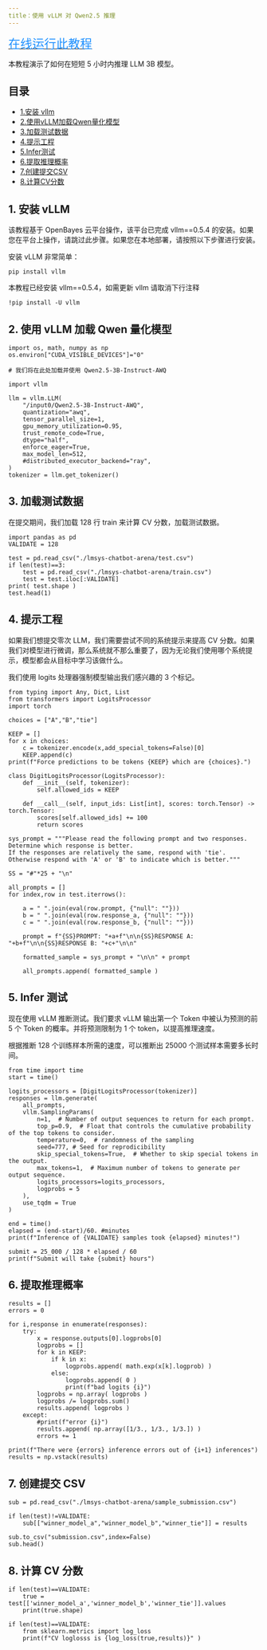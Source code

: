 ```yaml
---
title：使用 vLLM 对 Qwen2.5 推理
---
```


[<font face="黑体" color=DodgerBlue size=5>在线运行此教程</font>](https://openbayes.com/console/hyperai-tutorials/containers/wmGLO8o5IiV)

本教程演示了如何在短短 5 小时内推理 LLM 3B 模型。

## 目录
- [1.安装 vllm](#1.安装vllm)
- [2.使用vLLM加载Qwen量化模型](#2.使用vLLM加载Qwen量化模型)
- [3.加载测试数据](#3.加载测试数据)
- [4.提示工程](#4.提示工程)
- [5.Infer测试](#5.Infer测试)
- [6.提取推理概率](#6.提取推理概率)
- [7.创建提交CSV](#7.创建提交CSV)
- [8.计算CV分数](#8.计算CV分数)

## 1. 安装 vLLM

该教程基于 OpenBayes 云平台操作，该平台已完成 vllm==0.5.4 的安装。如果您在平台上操作，请跳过此步骤。如果您在本地部署，请按照以下步骤进行安装。

安装 vLLM 非常简单：

```
pip install vllm
```

本教程已经安装 vllm==0.5.4，如需更新 vllm 请取消下行注释

```
!pip install -U vllm
```

## 2. 使用 vLLM 加载 Qwen 量化模型
```
import os, math, numpy as np
os.environ["CUDA_VISIBLE_DEVICES"]="0"
```

```
# 我们将在此处加载并使用 Qwen2.5-3B-Instruct-AWQ

import vllm

llm = vllm.LLM(
    "/input0/Qwen2.5-3B-Instruct-AWQ",
    quantization="awq",
    tensor_parallel_size=1, 
    gpu_memory_utilization=0.95, 
    trust_remote_code=True,
    dtype="half", 
    enforce_eager=True,
    max_model_len=512,
    #distributed_executor_backend="ray",
)
tokenizer = llm.get_tokenizer()
```

## 3. 加载测试数据

在提交期间，我们加载 128 行 train 来计算 CV 分数，加载测试数据。

```
import pandas as pd
VALIDATE = 128

test = pd.read_csv("./lmsys-chatbot-arena/test.csv") 
if len(test)==3:
    test = pd.read_csv("./lmsys-chatbot-arena/train.csv")
    test = test.iloc[:VALIDATE]
print( test.shape )
test.head(1)
```

## 4. 提示工程
如果我们想提交零次 LLM，我们需要尝试不同的系统提示来提高 CV 分数。如果我们对模型进行微调，那么系统就不那么重要了，因为无论我们使用哪个系统提示，模型都会从目标中学习该做什么。

我们使用 logits 处理器强制模型输出我们感兴趣的 3 个标记。

```
from typing import Any, Dict, List
from transformers import LogitsProcessor
import torch

choices = ["A","B","tie"]

KEEP = []
for x in choices:
    c = tokenizer.encode(x,add_special_tokens=False)[0]
    KEEP.append(c)
print(f"Force predictions to be tokens {KEEP} which are {choices}.")

class DigitLogitsProcessor(LogitsProcessor):
    def __init__(self, tokenizer):
        self.allowed_ids = KEEP
        
    def __call__(self, input_ids: List[int], scores: torch.Tensor) -> torch.Tensor:
        scores[self.allowed_ids] += 100
        return scores
```

```
sys_prompt = """Please read the following prompt and two responses. Determine which response is better.
If the responses are relatively the same, respond with 'tie'. Otherwise respond with 'A' or 'B' to indicate which is better."""
```

```
SS = "#"*25 + "\n"
```

```
all_prompts = []
for index,row in test.iterrows():
    
    a = " ".join(eval(row.prompt, {"null": ""}))
    b = " ".join(eval(row.response_a, {"null": ""}))
    c = " ".join(eval(row.response_b, {"null": ""}))
    
    prompt = f"{SS}PROMPT: "+a+f"\n\n{SS}RESPONSE A: "+b+f"\n\n{SS}RESPONSE B: "+c+"\n\n"
    
    formatted_sample = sys_prompt + "\n\n" + prompt
    
    all_prompts.append( formatted_sample )
```

## 5. Infer 测试
现在使用 vLLM 推断测试。我们要求 vLLM 输出第一个 Token 中被认为预测的前 5 个 Token 的概率。并将预测限制为 1 个 token，以提高推理速度。

根据推断 128 个训练样本所需的速度，可以推断出 25000 个测试样本需要多长时间。

```
from time import time
start = time()

logits_processors = [DigitLogitsProcessor(tokenizer)]
responses = llm.generate(
    all_prompts,
    vllm.SamplingParams(
        n=1,  # Number of output sequences to return for each prompt.
        top_p=0.9,  # Float that controls the cumulative probability of the top tokens to consider.
        temperature=0,  # randomness of the sampling
        seed=777, # Seed for reprodicibility
        skip_special_tokens=True,  # Whether to skip special tokens in the output.
        max_tokens=1,  # Maximum number of tokens to generate per output sequence.
        logits_processors=logits_processors,
        logprobs = 5
    ),
    use_tqdm = True
)

end = time()
elapsed = (end-start)/60. #minutes
print(f"Inference of {VALIDATE} samples took {elapsed} minutes!")
```

```
submit = 25_000 / 128 * elapsed / 60
print(f"Submit will take {submit} hours")
```

## 6. 提取推理概率
```
results = []
errors = 0

for i,response in enumerate(responses):
    try:
        x = response.outputs[0].logprobs[0]
        logprobs = []
        for k in KEEP:
            if k in x:
                logprobs.append( math.exp(x[k].logprob) )
            else:
                logprobs.append( 0 )
                print(f"bad logits {i}")
        logprobs = np.array( logprobs )
        logprobs /= logprobs.sum()
        results.append( logprobs )
    except:
        #print(f"error {i}")
        results.append( np.array([1/3., 1/3., 1/3.]) )
        errors += 1
        
print(f"There were {errors} inference errors out of {i+1} inferences")
results = np.vstack(results)
```

## 7. 创建提交 CSV
```
sub = pd.read_csv("./lmsys-chatbot-arena/sample_submission.csv")

if len(test)!=VALIDATE:
    sub[["winner_model_a","winner_model_b","winner_tie"]] = results
    
sub.to_csv("submission.csv",index=False)
sub.head()
```

## 8. 计算 CV 分数
```
if len(test)==VALIDATE:
    true = test[['winner_model_a','winner_model_b','winner_tie']].values
    print(true.shape)
```

```
if len(test)==VALIDATE:
    from sklearn.metrics import log_loss
    print(f"CV loglosss is {log_loss(true,results)}" )
```
